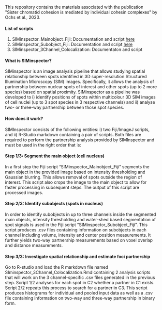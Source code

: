 This repository contains the materials associated with the publication "Sister chromatid cohesion is mediated by individual cohesin complexes" by Ochs et al., 2023.

#### List of scripts
1) SIMinspector_Mainobject_Fiji: Documentation and script [here](https://github.com/FenaOchs/Ochs_et_al.2023/tree/main/SIMinspector_Mainobject_Fiji)  
2) SIMinspector_Subobject_Fiji: Documentation and script [here](https://github.com/FenaOchs/Ochs_et_al.2023/tree/main/SIMinspector_Subobject_Fiji)
3) SIMinspector_3Channel_Colocalization: Documentaton and script

#### What is SIMinspector?
SIMinspector is an image analysis pipeline that allows studying spatial relationship between spots identified in 3D super-resolution Structured Illumination Microscopy (SIM) images. Specifically, it allows the analysis of partnership between nuclear spots of interest and other spots (up to 2 more species) based on spatial proximity. 
SIMinspector as a pipeline was developed to i) identify positions of spots within multicolour 3D SIM images of cell nuclei (up to 3 spot species in 3 respective channels) and ii) analyse two- or three-way partnership between those spot species.

#### How does it work?
SIMInspector consists of the following entities: i) two Fiji/ImageJ scripts, and ii) R-Studio markdown containing a pair of scripts. Both files are required to perform the partnership analysis provided by SIMInspector and must be used in the right order that is:

#### Step 1/3: Segment the main object (cell nucleus)
In a first step the Fiji script “SIMinspector_Mainobject_Fiji” segments the main object in the provided image based on intensity thresholding and Gaussian blurring. This allows removal of spots outside the region of interest. This script also crops the image to the main object to allow for faster processing in subsequent steps. The output of this script are processed images.

#### Step 2/3: Identify subobjects (spots in nucleus)
In order to identify subobjects in up to three channels inside the segmented main objects, intensity thresholding and water-shed based segmentation of spot signals is used in the Fiji script “SIMinspector_Subobject_Fiji”. This script produces .csv files containing information on subobjects in each channel including volume, intensity and center position measurements. It further yields two-way partnership measurements based on voxel overlap and distance measurements.

#### Step 3/3: Investigate spatial relationship and estimate foci partnership
Go to R-studio and load the R markdown file named SIminspector_3Channel_Colocalization.Rmd containing 2 analysis scripts that will work on the 3 channel-specific .csv files generated in the previous step. Script 1/2 analyses for each spot in C2 whether a partner in C1 exists. Script 2/2 repeats this process to search for a partner in C3. This script produces histograms for individual and pooled input data as well as a .csv file containing information on two-way and three-way partnership in binary form.

